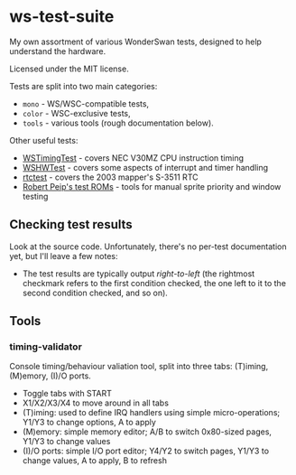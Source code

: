 # ws-test-suite

My own assortment of various WonderSwan tests, designed to help understand the hardware.

Licensed under the MIT license.

Tests are split into two main categories:

* `mono` - WS/WSC-compatible tests,
* `color` - WSC-exclusive tests,
* `tools` - various tools (rough documentation below).

Other useful tests:

 * [WSTimingTest](https://github.com/FluBBaOfWard/WSTimingTest) - covers NEC V30MZ CPU instruction timing
 * [WSHWTest](https://github.com/FluBBaOfWard/WSHWTest) - covers some aspects of interrupt and timer handling
 * [rtctest](https://forums.nesdev.org/viewtopic.php?t=21513) - covers the 2003 mapper's S-3511 RTC
 * [Robert Peip's test ROMs](https://github.com/MiSTer-devel/WonderSwan_MiSTer/tree/main/testroms) - tools for manual sprite priority and window testing

## Checking test results

Look at the source code. Unfortunately, there's no per-test documentation yet, but I'll leave a few notes:

- The test results are typically output *right-to-left* (the rightmost checkmark refers to the first condition checked, the one left to it to the second condition checked, and so on).

## Tools

### timing-validator

Console timing/behaviour valiation tool, split into three tabs: (T)iming, (M)emory, (I)/O ports.

* Toggle tabs with START
* X1/X2/X3/X4 to move around in all tabs
* (T)iming: used to define IRQ handlers using simple micro-operations; Y1/Y3 to change options, A to apply
* (M)emory: simple memory editor; A/B to switch 0x80-sized pages, Y1/Y3 to change values
* (I)/O ports: simple I/O port editor; Y4/Y2 to switch pages, Y1/Y3 to change values, A to apply, B to refresh
